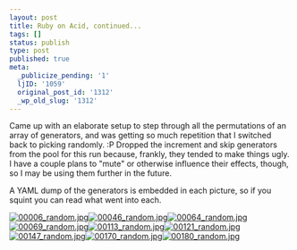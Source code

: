 ```yaml
---
layout: post
title: Ruby on Acid, continued...
tags: []
status: publish
type: post
published: true
meta:
  _publicize_pending: '1'
  ljID: '1059'
  original_post_id: '1312'
  _wp_old_slug: '1312'
---
```

Came up with an elaborate setup to step through all the permutations of an array of generators, and was getting so much repetition that I switched back to picking randomly.  :P  Dropped the increment and skip generators from the pool for this run because, frankly, they tended to make things ugly.  I have a couple plans to "mute" or otherwise influence their effects, though, so I may be using them further in the future.

A YAML dump of the generators is embedded in each picture, so if you squint you can read what went into each.

<a href='http://jay.mcgavren.com/blog/wp-content/uploads/2009/10/00006_random.jpg' title='00006_random.jpg'><img src='http://jay.mcgavren.com/blog/wp-content/uploads/2009/10/00006_random.thumbnail.jpg' alt='00006_random.jpg' /></a><a href='http://jay.mcgavren.com/blog/wp-content/uploads/2009/10/00046_random.jpg' title='00046_random.jpg'><img src='http://jay.mcgavren.com/blog/wp-content/uploads/2009/10/00046_random.thumbnail.jpg' alt='00046_random.jpg' /></a><a href='http://jay.mcgavren.com/blog/wp-content/uploads/2009/10/00064_random.jpg' title='00064_random.jpg'><img src='http://jay.mcgavren.com/blog/wp-content/uploads/2009/10/00064_random.thumbnail.jpg' alt='00064_random.jpg' /></a><a href='http://jay.mcgavren.com/blog/wp-content/uploads/2009/10/00069_random.jpg' title='00069_random.jpg'><img src='http://jay.mcgavren.com/blog/wp-content/uploads/2009/10/00069_random.thumbnail.jpg' alt='00069_random.jpg' /></a><a href='http://jay.mcgavren.com/blog/wp-content/uploads/2009/10/00113_random.jpg' title='00113_random.jpg'><img src='http://jay.mcgavren.com/blog/wp-content/uploads/2009/10/00113_random.thumbnail.jpg' alt='00113_random.jpg' /></a><a href='http://jay.mcgavren.com/blog/wp-content/uploads/2009/10/00121_random.jpg' title='00121_random.jpg'><img src='http://jay.mcgavren.com/blog/wp-content/uploads/2009/10/00121_random.thumbnail.jpg' alt='00121_random.jpg' /></a><a href='http://jay.mcgavren.com/blog/wp-content/uploads/2009/10/00147_random.jpg' title='00147_random.jpg'><img src='http://jay.mcgavren.com/blog/wp-content/uploads/2009/10/00147_random.thumbnail.jpg' alt='00147_random.jpg' /></a><a href='http://jay.mcgavren.com/blog/wp-content/uploads/2009/10/00170_random.jpg' title='00170_random.jpg'><img src='http://jay.mcgavren.com/blog/wp-content/uploads/2009/10/00170_random.thumbnail.jpg' alt='00170_random.jpg' /></a><a href='http://jay.mcgavren.com/blog/wp-content/uploads/2009/10/00180_random.jpg' title='00180_random.jpg'><img src='http://jay.mcgavren.com/blog/wp-content/uploads/2009/10/00180_random.thumbnail.jpg' alt='00180_random.jpg' /></a>
